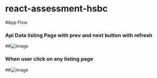 # react-assessment-hsbc
#App Flow
### Api Data listing Page with prev and next button with refresh
##![image](https://github.com/user-attachments/assets/05bb0717-1902-435b-b4ef-c42cd31c102c)
### When user click on any listing page
##![image](https://github.com/user-attachments/assets/4880c04b-8137-43a1-8562-213d5756b33c)

